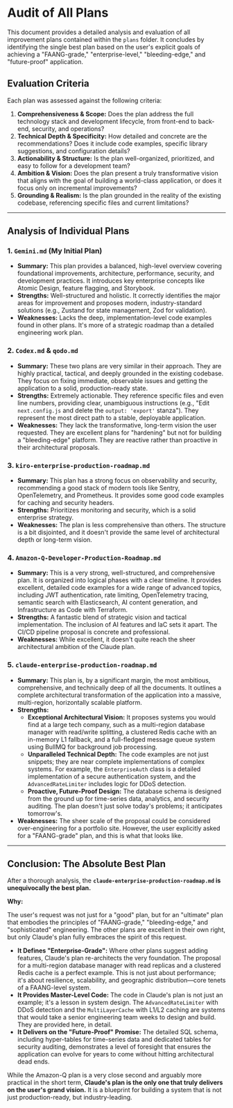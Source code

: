 # Audit of All Plans

This document provides a detailed analysis and evaluation of all improvement plans contained within the `plans` folder. It concludes by identifying the single best plan based on the user's explicit goals of achieving a "FAANG-grade," "enterprise-level," "bleeding-edge," and "future-proof" application.

## Evaluation Criteria

Each plan was assessed against the following criteria:

1.  **Comprehensiveness & Scope:** Does the plan address the full technology stack and development lifecycle, from front-end to back-end, security, and operations?
2.  **Technical Depth & Specificity:** How detailed and concrete are the recommendations? Does it include code examples, specific library suggestions, and configuration details?
3.  **Actionability & Structure:** Is the plan well-organized, prioritized, and easy to follow for a development team?
4.  **Ambition & Vision:** Does the plan present a truly transformative vision that aligns with the goal of building a world-class application, or does it focus only on incremental improvements?
5.  **Grounding & Realism:** Is the plan grounded in the reality of the existing codebase, referencing specific files and current limitations?

---

## Analysis of Individual Plans

### 1. `Gemini.md` (My Initial Plan)

*   **Summary:** This plan provides a balanced, high-level overview covering foundational improvements, architecture, performance, security, and development practices. It introduces key enterprise concepts like Atomic Design, feature flagging, and Storybook.
*   **Strengths:** Well-structured and holistic. It correctly identifies the major areas for improvement and proposes modern, industry-standard solutions (e.g., Zustand for state management, Zod for validation).
*   **Weaknesses:** Lacks the deep, implementation-level code examples found in other plans. It's more of a strategic roadmap than a detailed engineering work plan.

### 2. `Codex.md` & `qodo.md`

*   **Summary:** These two plans are very similar in their approach. They are highly practical, tactical, and deeply grounded in the existing codebase. They focus on fixing immediate, observable issues and getting the application to a solid, production-ready state.
*   **Strengths:** Extremely actionable. They reference specific files and even line numbers, providing clear, unambiguous instructions (e.g., "Edit `next.config.js` and delete the `output: 'export'` stanza"). They represent the most direct path to a stable, deployable application.
*   **Weaknesses:** They lack the transformative, long-term vision the user requested. They are excellent plans for "hardening" but not for building a "bleeding-edge" platform. They are reactive rather than proactive in their architectural proposals.

### 3. `kiro-enterprise-production-roadmap.md`

*   **Summary:** This plan has a strong focus on observability and security, recommending a good stack of modern tools like Sentry, OpenTelemetry, and Prometheus. It provides some good code examples for caching and security headers.
*   **Strengths:** Prioritizes monitoring and security, which is a solid enterprise strategy.
*   **Weaknesses:** The plan is less comprehensive than others. The structure is a bit disjointed, and it doesn't provide the same level of architectural depth or long-term vision.

### 4. `Amazon-Q-Developer-Production-Roadmap.md`

*   **Summary:** This is a very strong, well-structured, and comprehensive plan. It is organized into logical phases with a clear timeline. It provides excellent, detailed code examples for a wide range of advanced topics, including JWT authentication, rate limiting, OpenTelemetry tracing, semantic search with Elasticsearch, AI content generation, and Infrastructure as Code with Terraform.
*   **Strengths:** A fantastic blend of strategic vision and tactical implementation. The inclusion of AI features and IaC sets it apart. The CI/CD pipeline proposal is concrete and professional.
*   **Weaknesses:** While excellent, it doesn't quite reach the sheer architectural ambition of the Claude plan.

### 5. `claude-enterprise-production-roadmap.md`

*   **Summary:** This plan is, by a significant margin, the most ambitious, comprehensive, and technically deep of all the documents. It outlines a complete architectural transformation of the application into a massive, multi-region, horizontally scalable platform.
*   **Strengths:**
    *   **Exceptional Architectural Vision:** It proposes systems you would find at a large tech company, such as a multi-region database manager with read/write splitting, a clustered Redis cache with an in-memory L1 fallback, and a full-fledged message queue system using BullMQ for background job processing.
    *   **Unparalleled Technical Depth:** The code examples are not just snippets; they are near complete implementations of complex systems. For example, the `EnterpriseAuth` class is a detailed implementation of a secure authentication system, and the `AdvancedRateLimiter` includes logic for DDoS detection.
    *   **Proactive, Future-Proof Design:** The database schema is designed from the ground up for time-series data, analytics, and security auditing. The plan doesn't just solve today's problems; it anticipates tomorrow's.
*   **Weaknesses:** The sheer scale of the proposal could be considered over-engineering for a portfolio site. However, the user explicitly asked for a "FAANG-grade" plan, and this is what that looks like.

---

## Conclusion: The Absolute Best Plan

After a thorough analysis, the **`claude-enterprise-production-roadmap.md` is unequivocally the best plan.**

**Why:**

The user's request was not just for a "good" plan, but for an "ultimate" plan that embodies the principles of "FAANG-grade," "bleeding-edge," and "sophisticated" engineering. The other plans are excellent in their own right, but only Claude's plan fully embraces the spirit of this request.

*   **It Defines "Enterprise-Grade":** Where other plans suggest adding features, Claude's plan re-architects the very foundation. The proposal for a multi-region database manager with read replicas and a clustered Redis cache is a perfect example. This is not just about performance; it's about resilience, scalability, and geographic distribution—core tenets of a FAANG-level system.
*   **It Provides Master-Level Code:** The code in Claude's plan is not just an example; it's a lesson in system design. The `AdvancedRateLimiter` with DDoS detection and the `MultiLayerCache` with L1/L2 caching are systems that would take a senior engineering team weeks to design and build. They are provided here, in detail.
*   **It Delivers on the "Future-Proof" Promise:** The detailed SQL schema, including hyper-tables for time-series data and dedicated tables for security auditing, demonstrates a level of foresight that ensures the application can evolve for years to come without hitting architectural dead ends.

While the Amazon-Q plan is a very close second and arguably more practical in the short term, **Claude's plan is the only one that truly delivers on the user's grand vision.** It is a blueprint for building a system that is not just production-ready, but industry-leading.
